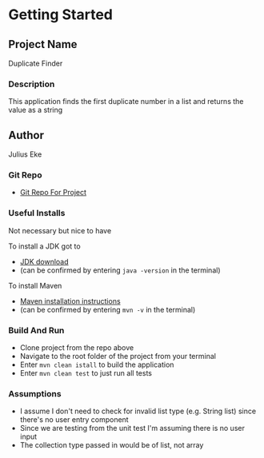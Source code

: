 # Getting Started
## Project Name
Duplicate Finder

### Description
This application finds the first duplicate number in a list and returns the value as a string

## Author
Julius Eke

### Git Repo
* [Git Repo For Project](https://github.com/timeTraveler27/mettle_demo.git)

### Useful Installs
Not necessary but nice to have

To install a JDK got to
* [JDK download](https://www.oracle.com/java/technologies/javase/jdk17-archive-downloads.html)
* (can be confirmed by entering `java -version` in the terminal)

To install Maven
* [Maven installation instructions](https://maven.apache.org/install.html)
* (can be confirmed by entering `mvn -v` in the terminal) 

### Build And Run
* Clone project from the repo above
* Navigate to the root folder of the project from your terminal 
* Enter `mvn clean istall` to build the application
* Enter `mvn clean test` to just run all tests

### Assumptions 
* I assume I don't need to check for invalid list type (e.g. String list) since there's no user entry component
* Since we are testing from the unit test I'm assuming there is no user input
* The collection type passed in would be of list, not array
